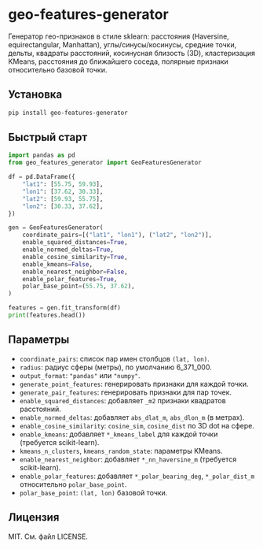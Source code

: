 geo-features-generator
======================

Генератор гео-признаков в стиле sklearn: расстояния (Haversine, equirectangular, Manhattan), углы/синусы/косинусы, средние точки, дельты, квадраты расстояний, косинусная близость (3D), кластеризация KMeans, расстояния до ближайшего соседа, полярные признаки относительно базовой точки.

Установка
---------

```bash
pip install geo-features-generator
```

Быстрый старт
-------------

```python
import pandas as pd
from geo_features_generator import GeoFeaturesGenerator

df = pd.DataFrame({
    "lat1": [55.75, 59.93],
    "lon1": [37.62, 30.33],
    "lat2": [59.93, 55.75],
    "lon2": [30.33, 37.62],
})

gen = GeoFeaturesGenerator(
    coordinate_pairs=[("lat1", "lon1"), ("lat2", "lon2")],
    enable_squared_distances=True,
    enable_normed_deltas=True,
    enable_cosine_similarity=True,
    enable_kmeans=False,
    enable_nearest_neighbor=False,
    enable_polar_features=True,
    polar_base_point=(55.75, 37.62),
)

features = gen.fit_transform(df)
print(features.head())
```

Параметры
---------

- `coordinate_pairs`: список пар имен столбцов `(lat, lon)`.
- `radius`: радиус сферы (метры), по умолчанию 6_371_000.
- `output_format`: `"pandas"` или `"numpy"`.
- `generate_point_features`: генерировать признаки для каждой точки.
- `generate_pair_features`: генерировать признаки для пар точек.
- `enable_squared_distances`: добавляет `_m2` признаки квадратов расстояний.
- `enable_normed_deltas`: добавляет `abs_dlat_m`, `abs_dlon_m` (в метрах).
- `enable_cosine_similarity`: `cosine_sim`, `cosine_dist` по 3D dot на сфере.
- `enable_kmeans`: добавляет `*_kmeans_label` для каждой точки (требуется scikit-learn).
- `kmeans_n_clusters`, `kmeans_random_state`: параметры KMeans.
- `enable_nearest_neighbor`: добавляет `*_nn_haversine_m` (требуется scikit-learn).
- `enable_polar_features`: добавляет `*_polar_bearing_deg`, `*_polar_dist_m` относительно `polar_base_point`.
- `polar_base_point`: `(lat, lon)` базовой точки.

Лицензия
--------

MIT. См. файл LICENSE.



